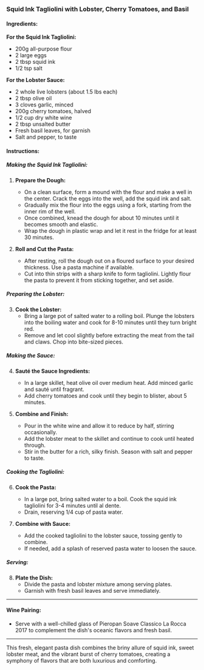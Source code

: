 ### Squid Ink Tagliolini with Lobster, Cherry Tomatoes, and Basil

#### Ingredients:

**For the Squid Ink Tagliolini:**
- 200g all-purpose flour
- 2 large eggs
- 2 tbsp squid ink
- 1/2 tsp salt

**For the Lobster Sauce:**
- 2 whole live lobsters (about 1.5 lbs each)
- 2 tbsp olive oil
- 3 cloves garlic, minced
- 200g cherry tomatoes, halved
- 1/2 cup dry white wine
- 2 tbsp unsalted butter
- Fresh basil leaves, for garnish
- Salt and pepper, to taste

#### Instructions:

##### Making the Squid Ink Tagliolini:
1. **Prepare the Dough:**
   - On a clean surface, form a mound with the flour and make a well in the center. Crack the eggs into the well, add the squid ink and salt.
   - Gradually mix the flour into the eggs using a fork, starting from the inner rim of the well.
   - Once combined, knead the dough for about 10 minutes until it becomes smooth and elastic.
   - Wrap the dough in plastic wrap and let it rest in the fridge for at least 30 minutes.

2. **Roll and Cut the Pasta:**
   - After resting, roll the dough out on a floured surface to your desired thickness. Use a pasta machine if available.
   - Cut into thin strips with a sharp knife to form tagliolini. Lightly flour the pasta to prevent it from sticking together, and set aside.

##### Preparing the Lobster:
3. **Cook the Lobster:**
   - Bring a large pot of salted water to a rolling boil. Plunge the lobsters into the boiling water and cook for 8-10 minutes until they turn bright red.
   - Remove and let cool slightly before extracting the meat from the tail and claws. Chop into bite-sized pieces.

##### Making the Sauce:
4. **Sauté the Sauce Ingredients:**
   - In a large skillet, heat olive oil over medium heat. Add minced garlic and sauté until fragrant.
   - Add cherry tomatoes and cook until they begin to blister, about 5 minutes.

5. **Combine and Finish:**
   - Pour in the white wine and allow it to reduce by half, stirring occasionally.
   - Add the lobster meat to the skillet and continue to cook until heated through.
   - Stir in the butter for a rich, silky finish. Season with salt and pepper to taste.

##### Cooking the Tagliolini:
6. **Cook the Pasta:**
   - In a large pot, bring salted water to a boil. Cook the squid ink tagliolini for 3-4 minutes until al dente.
   - Drain, reserving 1/4 cup of pasta water.

7. **Combine with Sauce:**
   - Add the cooked tagliolini to the lobster sauce, tossing gently to combine.
   - If needed, add a splash of reserved pasta water to loosen the sauce.

##### Serving:
8. **Plate the Dish:**
   - Divide the pasta and lobster mixture among serving plates.
   - Garnish with fresh basil leaves and serve immediately.

---

#### Wine Pairing:
- Serve with a well-chilled glass of Pieropan Soave Classico La Rocca 2017 to complement the dish's oceanic flavors and fresh basil.

---

This fresh, elegant pasta dish combines the briny allure of squid ink, sweet lobster meat, and the vibrant burst of cherry tomatoes, creating a symphony of flavors that are both luxurious and comforting.
